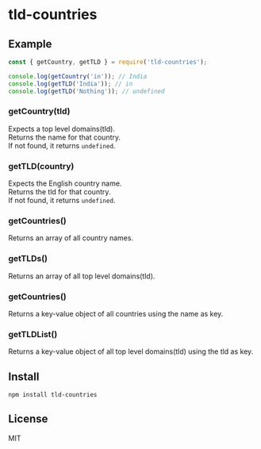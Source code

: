 # tld-countries

## Example

``` js
const { getCountry, getTLD } = require('tld-countries');

console.log(getCountry('in')); // India
console.log(getTLD('India')); // in
console.log(getTLD('Nothing')); // undefined
```

### getCountry(tld)

Expects a top level domains(tld).  
Returns the name for that country.  
If not found, it returns `undefined`.  

### getTLD(country)

Expects the English country name.  
Returns the tld for that country.  
If not found, it returns `undefined`.  

### getCountries()

Returns an array of all country names.

### getTLDs()

Returns an array of all top level domains(tld).

### getCountries()

Returns a key-value object of all countries using the name as key.

### getTLDList()

Returns a key-value object of all top level domains(tld) using the tld as key.

## Install

``` cli
npm install tld-countries
```

## License

MIT
